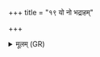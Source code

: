 +++
title = "१९ यो नो भद्राहम्"

+++
<details><summary>मूलम् (GR)</summary>

यो नो भद्राहम् अकरः  
सायं प्रातर् अथो दिवा ।  
तस्मै ते नक्षत्रराज  
शकधूम सदा नमः ॥
</details>